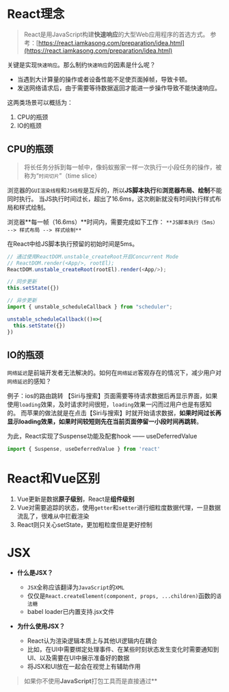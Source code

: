 # React理念
> React是用JavaScript构建**快速响应**的大型Web应用程序的首选方式。
参考：[https://react.iamkasong.com/preparation/idea.html](https://react.iamkasong.com/preparation/idea.html)


关键是实现`快速响应`。那么制约`快速响应`的因素是什么呢？

- 当遇到大计算量的操作或者设备性能不足使页面掉帧，导致卡顿。
- 发送网络请求后，由于需要等待数据返回才能进一步操作导致不能快速响应。

这两类场景可以概括为：

1. CPU的瓶颈
2. IO的瓶颈
## CPU的瓶颈
> 将长任务分拆到每一帧中，像蚂蚁搬家一样一次执行一小段任务的操作，被称为“`时间切片`”（time slice）

浏览器的`GUI渲染线程`和`JS线程`是互斥的，所以**JS脚本执行**和**浏览器布局、绘制**不能同时执行。
当JS执行时间过长，超出了16.6ms，这次刷新就没有时间执行样式布局和样式绘制。

浏览器**每一帧（16.6ms）**时间内，需要完成如下工作：
`**JS脚本执行（5ms） --> 样式布局 --> 样式绘制**`

在React中给JS脚本执行预留的初始时间是5ms。
```javascript
// 通过使用ReactDOM.unstable_createRoot开启Concurrent Mode 
// ReactDOM.render(<App/>, rootEl); 
ReactDOM.unstable_createRoot(rootEl).render(<App/>);
```
```javascript
// 同步更新
this.setState({})

// 异步更新
import { unstable_scheduleCallback } from "scheduler";

unstable_scheduleCallback(()=>{
  this.setState({})
})
```
## IO的瓶颈
`网络延迟`是前端开发者无法解决的。如何在`网络延迟`客观存在的情况下，减少用户对`网络延迟`的感知？

例子：ios的路由跳转
【Siri与搜索】页面需要等待请求数据后再显示界面，如果使用`loading`效果，及时请求时间很短，`loading`效果一闪而过用户也是有感知的。
而苹果的做法就是在点击【Siri与搜索】时就开始请求数据，**如果时间过长再显示loading效果，如果时间较短则先在当前页面停留一小段时间再跳转**。

为此，React实现了Suspense功能及配套hook —— useDeferredValue
```javascript
import { Suspense, useDeferredValue } from 'react'

```

# React和Vue区别

1. Vue更新是数据**原子级别**，React是**组件级别**
2. Vue对需要追踪的状态，使用`getter`和`setter`进行细粒度数据代理，一旦数据流乱了，很难从中拦截渲染
3. React则只关心setState，更加粗粒度但是更好控制

# JSX

- **什么是JSX？**

    - `JSX`全称应该翻译为`JavaScript`的`XML`
    - 仅仅是`React.createElement(component, props, ...children)`函数的`语法糖`
    - babel loader已内置支持.jsx文件


- **为什么使用JSX？**

    - React认为渲染逻辑本质上与其他UI逻辑内在耦合
    - 比如，在UI中需要绑定处理事件、在某些时刻状态发生变化时需要通知到UI、以及需要在UI中展示准备好的数据
    - 将JSX和UI放在一起会在视觉上有辅助作用
> 如果你不使用**JavaScript**打包工具而是直接通过**<script />**标签加载**React**的话，
> 则必须将**React**挂在到**全局变量**中。

 

- **布尔类型、Null以及Undefined将会忽略**
`false`,`null`,`undefined`和`true`是合法的子元素。
但它们并不会被渲染。
```jsx
<div />

<div></div>

<div>{false}</div>

<div>{null}</div>

<div>{undefined}</div>

<div>{true}</div>
```


- **数字0不会被忽略**
```jsx
const arr = [];

arr.length && <div>123</div> // 0
```

# state

- **踩坑：关于state变量定义**
如果是引用类型，提前定义变量不会被创建一个新的引用；
如果是基本类型，建议使用`this.state.xx`来取值
```jsx
// bool: false
const { bool } = this.state;

this.setState({ bool: true }, () => {
  console.log(bool); // false(因为此时的bool是一个全新的变量)
  console.log(this.state.bool); // true
})
```
# Props
## props的只读性

- **纯函数**
组件无论是使用**函数声明**还是通过**class声明**，**都决不能修改自身的props**。
所以，所有React组件都必须像纯函数一样保护它们的props不被修改

## Render Props

- **术语“render props”**
是指一种在React组件之间使用一个**值为函数**的prop共享代码的简单技术
**例如**：React Router  
```jsx
    <Router>
      <Route path="/home" render={()=> <Home />} />
      <Route path="/login" component={Login} />
    </Router>
```

-  **render prop是一个用于告知组件需要渲染什么内容的函数prop**  
```jsx
    <Mouse render={mouse => (
       <Component {...this.props}  mouse={mouse} />
    )} />
```

-  `**this.props.children()**`**无法传入props的解决方案:**
参考`react-motion` 或者参考antd-rn`<Picker>`组件,
使用`React.cloneElement`添加额外参数  
```jsx
    <Motion>
       {value => <Component value={value} />}
    </Motion>
```
```jsx
{ 
  children && typeof children !== "string" &&
  React.isValidElement(children) &&
  React.cloneElement(children,props:{
      extra:... //extra props
  })
}
```

-  React Hook为其添加生命周期
使用React.Component的HOC包裹pure function 

# 生命周期

-  挂载
“mount” 
-  卸载
“unmount”，从DOM中被移除 

这些生命周期被移除：

- `componentWillMoount`
- `componentWillRecieveProps`
- `componentWillUpdate`
做出此决定的原因有两个：

1. 这三种方法经常被错误地使用，并且有更好的选择
2. 当在React中实现**异步渲染**时，滥用它们将是有问题的，错误处理的中断行为可能导致内存泄漏
新的**不安全**版本将是：

- `**UNSAFE_componentWillMount**`
生命周期执行顺序： `willMount` -> `render` -> `didMount` -> `willUnmount`

**只有在didMount调用之后React才会保证稍后调用willUnmount，
**所以在willMount中操作** 任何副作用或订阅 **都会造成** 内存溢出（此时在willUnmount执行取消订阅的行为则无法被执行）

**
- `**UNSAFE_componentWillReceiveProps**`
在`willReceivePorps`中调用父组件改变`state`的函数时会进入死循环

- `**UNSAFE_componentWillUpdate**`
当发生重新渲染时，生命周期执行顺序 `willUpdate` -> `render` -> `didUpdate`

如果在render（渲染、计算、再更新DOM元素）时发生阻塞，willUpdate和didUpdate会存在一定时间差；
willUpdate内不可以有和render相关的数据的操作，比如当前视图/滚动条位置等

**🚩React将引入一些新的生命周期：**

- `**static getDerivedStateFromProps(props, state)**`
`getDerivedStateFromProps`将处理 `willReceiveProps` 和 `didUpdate` 所做的事情；
每次re-render**之前**都会执行（setState或者forceUpdate）
它应返回一个对象来更新state，如果返回null则不更新任何内容 
   - 替代willReceiveProps的缺点是不能访问this
   - 你可能不需要derived state(useDerivedState)模式（让组件在props变化时更新state）
   - 这使得组件容易混淆，详见【完全受控组件】和【完全不受控组件】

- `**getSnapshotBeforeUpdate(prevProps, prevState)**`
`getSnapshotBeforeUpdate`将处理 `willUpdate` 和 `didUpdate` 所做的事情；
因为render只经过了更新DOM这一操作

- `**componentDidCatch(error, errorInfo)**`**打印错误信息**
会在“提交”阶段被调用，可以执行其他操作

- `**static getDerviedStateFromError(error)**`**处理错误边界
Error Boundaries：部分UI的JavaScript错误不应该导致整个应用崩溃
返回最新state（直接修改state），渲染备用IU**
渲染阶段调用，不可以执行其他操作

# React版本升级历程
## React 15早期优化
### 架构
React15架构可以分为两层：

- Reconciler（协调器）—— 负责找出变化的组建
- Renderer（渲染器）—— 负责将变化的组件渲染到页面上

缺点：
Reconciler到Renderer整个过程是同步的。由于递归执行，所以更新一旦开始中途就无法中断。
**当层级很深时，递归更新时间超过了16ms，用户交互就会卡顿**。
```jsx
this.setState({
  count: this.state.count + 1
})

  <li>{1 * this.state.count}</li>
    <li>{2 * this.state.count}</li>
      <li>{3 * this.state.count}</li>

```
递归执行顺序：

1. Reconciler发现1需要变为2，通知Renderer
2. Renderer更新DOM，1变为2
3. Reconciler发现2需要变为4，通知Renderer
4. Renderer更新DOM，2变为4
5. Reconciler发现3需要变为6，通知Renderer
6. Renderer更新DOM，3变为6

一旦上面某一步骤被中断，后续就不再执行。比如第2步中断了，页面显示的就是`2 2 3`而不是`2 4 6`（更新不完全！）

> 优化主要侧重于JS层面


-  **virtual dom的 create/diff**
   [https://github.com/Matt-Esch/virtual-dom](https://github.com/Matt-Esch/virtual-dom) 
   - `virtual-dom/h` json 2 dom tree，第3个参数为可变值
   - `virtual-dom/diff` var patches = diff(tree, newTree)
   - `virtual-dom/patch` 派送更新事件 patch(rootNode, patches)
   - `virtual-dom/create-element` rootNode = createElement(tree)
-  **减少组件的复杂度（Stateless）**
无状态组件、哑组件、纯函数 
-  **减少向下diff的规模（SCU shouldComponentUpdate）**
PureComponent 
-  **减少diff的成本（immutable.js）**
弥补JavaScript**没有不可变数据结构**的问题，
深copy的性能优化库，原理是牺牲空间换时间 

## React 16优化
### 架构
React16架构可以分为三层：

- Scheduler（调度器）—— 调度任务的优先级，高优任务先进入Reconciler
- Reconciler（协调器）—— 负责找出变化的组建
- Renderer（渲染器）—— 负责将变化的组件渲染到页面上


### Scheduler调度器
相较于React15，新增了`**Scheduler**`（调度器）（独立于React的库），以浏览器是否有剩余时间作为任务中断的标准。
部分浏览器可以用`requestIdleCallback`,当浏览器有剩余时间时通知我们。但是由于以下因素

- 浏览器兼容性
- 触发频率不稳定。比如浏览器切换tab，之前tab注册的`requestIdleCallback`触发的频率会变得很低

所以React自行实现了polyfill。

除了在空闲时触发回调的功能外，Scheduler还提供了多种调度优先级任务设置。
```javascript
import { unstable_scheduleCallback } from "scheduler"
```

### Reconciler协调器 render阶段
从15的递归改为可以中断的循环过程（Fiber架构）
```javascript
/** @noinline */
function workLoopConcurrent() {
  // Perform work until Scheduler asks us to yield
  while (workInProgress !== null && !shouldYield()) {
    workInProgress = performUnitOfWork(workInProgress);
  }
}
```
Reconciler与Renderer不再是交替工作，而是在虚拟DOM中以标记的形式存在。
当所有组件都完成Reconciler，才会统一交给Renderer。
```javascript
export const Placement = /*             */ 0b0000000000010;
export const Update = /*                */ 0b0000000000100;
export const PlacementAndUpdate = /*    */ 0b0000000000110;
export const Deletion = /*              */ 0b0000000001000;
```

### Renderer渲染器 commit阶段
由于之前的 Scheduler -> Reconciler 都是在内存中执行，所以即使被中断

- 有其他更高优先级任务需要先更新
- 当前帧没有剩余时间

也不会更新页面上的DOM
![image.png](https://cdn.nlark.com/yuque/0/2023/png/674941/1685604822128-10be8dd6-f00f-4c9c-bd3c-82f926539ec0.png#averageHue=%23f7f7f7&clientId=u79aef8a1-19f4-4&from=paste&height=303&id=ufbcb1ab0&originHeight=986&originWidth=2290&originalType=binary&ratio=1&rotation=0&showTitle=false&size=282786&status=done&style=none&taskId=ud3f6cde1-fd5d-4d37-9e96-1bba908d5a6&title=&width=704)

### Fiber心智模型
`**心智模型**`：在现有业务代码已存在的情况下如何**实现异步可中断**

- 如果使用`async/await`会存在传染性，即之前的同步函数代码也要被迫改成async函数；
- 如果使用`Generator`，可以中断但是之前的计算需要重新计算，
如果使用`全局变量`保存之前执行的`中间状态`，又会引入新的复杂度
- 代数效应：能够将副作用从函数逻辑中分离，使函数关注点保持纯粹

在React15及以前，Reconciler采用递归的方式创建虚拟DOM，递归过程不可中断。
基于上述心智模型不如直接在React16中讲这种架构重构成`**Fiber树 + 循环Reconciler**`

1. **Fiber树相对于之前的虚拟DOM树结构上从**`**树**`**改造成了**`**链表**`**，有了上下关系，这使得可以循环遍历Fiber节点；**
2. **作为静态的数据结构，每个Fiber节点对应一个React element**
3. **作为动态的工作但愿，每个Fiber节点保存了本次更新中改组件改变的状态、要执行的工作（删除/插入/更新）**
```javascript
// 指向父级Fiber节点
this.return = null;
// 指向子Fiber节点
this.child = null;
// 指向右边第一个兄弟Fiber节点
this.sibling = null;
```


**双缓存Fiber树**
`canvas`绘制动画，每一帧绘制前都会调用`ctx.clearRect`清除上一帧的画面，然后完全重新绘制当前帧；
如果画面计算量较大，导致清除上一帧到绘制下一阵画面之间有较长间隙，就会出现白屏。
为了解决这个问题，我们可以在内存中绘制当前帧动画，绘制完毕后直接用当前帧替换上一帧画面，省去了两帧替换间的计算时间，就不会出现白屏再到画面出现的闪烁情况。

这种在内存中构建并直接替换的技术叫做双缓存。

> 将优化升级到浏览器渲染机制层面，在patch上取得了突破

-  **浏览器渲染机制**
浏览器是单线程的（Q:为什么是单线程的？A:想象一下，如果有两个线程，一个线程要对这节点进行移除，
一个要对它进行样式操作。线程是并发的，无法决定顺序，这样的页面是不可控的。换单线程则简单可控） 
-  **EventLoop**
在单线程中，视图渲染与资源加载、事件回调是如何调度的呢，就是依托EventLoop
浏览器的EventLoop有一个要点，如果一下子分配它许多任务，它的处理速度就下降。
如果把相同的任务放在一起，它就速度上去了（这是浏览器的底层优化JIT（just-in-time即时编译）优化）
总结为：任务分炼、时间分片（利用浏览器自带的`requestIdleCallback`）、异步渲染、节点合并 
-  **Filber调度算法**`virtual-dom/patch`
分两个阶段：第一个阶段创建DOM，执行willXXX轻量hook，并且标记它的各种可能任务（sadeEffect）
第二个阶段才执行它们。这时它会**优先**进行DOM插入或移动操作，**然后**是属性样式操作，didXXX重型hook，ref
同步模式：其中**先操作DOM，再设置属性**就是一个非常大的优化。
异步模式：时间分片。EventLoop在繁忙状态下会让页面卡顿低效，于是使用`requestIdleCallback`时间调度器自动分配。 


## React 16之前的痛点以及优化
**痛点**

- **组件不能返回数组**，常见的场合是`UL`元素下只能使用`LI`
- **弹窗问题**，之前使用`unstable_renderSubtreeIntoContainer`
- **异常处理**，`React DevTool`
- **HOC流行带来两个问题**：`ref`和`context`的向下传递
- **组件的性能优化**全靠`shouldCompoentnUpdate`SCU

**解决进度**

- 16.0
- **组件返回任意数组类型**：`React.Children.toArray()`
- **弹窗问题**：推出`ReactDOM.createPortal()`
- **异常处理**：推出`componentDidCatch`划分出错误组件与边界组件，**每个边界组件能修复下方组件错误一次**
再次出错，转交更上层的边界组件来处理，解决异常处理问题。
- 16.2
- 推出`Fragment`组件
- 16.3
- **HOC流行带来两个问题**：推出`createRef`与`forwardRef`解决Ref在HOC中的传递问题
推出new Context API解决HOC的context传递问题（[主要是SCU作祟](https://www.jianshu.com/p/e53a37ddc365)）

## React 17
可能是React15到16的不兼容变更太多，开发者们升级相当痛苦，所以很长一段时间React开发者都没有再发布新版本，而是在 v16 上集成各种新能力，16.3/16.8/16.12 几乎每隔几个版本就有一颗赛艇的新特性出现。

在长达2年半的 v16 版本后，React团队发布了 v17，**同时宣布这一版本的定位是一版技术改造的过渡版本**，主要目标是降低后续版本的升级成本。
在 v17 之前，不同版本的 React 无法混用，很重要的一个原因是之前版本中事件委托是挂在document上的，
v17 开始，事件委托挂载到了渲染 React 树的根 DOM 容器中，这使多 React 版本并存成为了可能。（意味着React 17+可混用，老页面维持 v17，新页面使用v18 v19 等）
![image.png](https://cdn.nlark.com/yuque/0/2021/png/674941/1639560993281-ca70439c-2d2c-4a06-b806-72b937a82711.png#averageHue=%23cfebf5&clientId=u52f8c7e2-4b59-4&from=paste&height=325&id=u5420b983&originHeight=650&originWidth=840&originalType=binary&ratio=1&rotation=0&showTitle=false&size=255409&status=done&style=none&taskId=ue69197a6-423c-46e2-8924-ec1dbcedc59&title=&width=420)

- 引入新概念：**fiber树
在React17中将虚拟DOM树改称为fiber树**
- 合成事件优化-更改挂载的根节点
- 移除事件池


## React 18（TODO）
> 参考：[React18 有哪些变化？-Alibaba F2E](https://mp.weixin.qq.com/s/tv_saHFtuxafzDJh25u3lg)

- React合并更新规则 点击事件会自动batching， 异步回调的不会 -- **自动Batching**



# 事件处理

React元素的事件处理和DOM元素的很相似，但是有一点语法上的不同：

-  React事件的命名采用小驼峰式(camelCase)，为不是纯小写。 
-  使用JSX语法时你需要传入一个函数作为事件处理函数，而不是一个字符串 
-  不能通过返回`false`的方式阻止默认行为。
你必须显式的使用`preventDefault`。
例如阻止链接默认打开一个新页面，  
```jsx
 // HTML
 <a href="#" onclick="console.log('The link was clicked'); return false;">
   Click me
 </a>
 
 // React
 function ActionLink(){
   function handleClick(e){
     e.preventDefault();
     console.log('The link was clicked')
   }
 }
```

# 事件代理（事件委托）

> React事件机制流程： `DOM` -> `ReactEventListener` -> `ReactEventEmitter` -> `EventPluginHub` -> `application`[【参考】](https://leo123.pub/%E6%B7%B1%E5%85%A5%E6%B5%85%E5%87%BA%20react%20%E4%BA%8B%E4%BB%B6%E4%BB%A3%E7%90%86)


- `**ReactEventListener**`**只负责一件事情——封装原生浏览器事件**
DOM将浏览器的原生事件传递给ReactEventListener
- `**ReactEventEmitter**`**负责封装好的事件attach到顶层的event listener**
顶层（top level）事件类型定义在`EventConstants`模块中，
到此为止是React主线程完成的，其余的具体事件处理由plugins负责
- `**EventPluginHub**`**是事件的处理中心**
它负责接收添加好top level event listener的事件，询问各个plugin是否需要该事件，
将每个事件annotate到dispatches，然后dispatch事件。

**react的事件代理机制，它并不是把事件函数直接绑定到真实的节点上，**
**而是把所有事件绑定到结构的最外层，使用一个统一的事件监听器。**

这个事件监听器维持了一个映射来保存组件内部的事件监听与处理函数

当组件挂载或卸载时，在这个统一的事件监听器上进行删除和插入一些对象；
当事件发生的时候，首先被监听器拦截，然后在映射表中找到真正的处理函数并调用，

这样简化了事件处理和回收机制，效率上有很大的提升，也节省了内存，抹平了浏览器差异

# 合成事件（v16 -> v17）

## 由合成事件引发的"bug"(v16)

```jsx
  class extends React.Component {
    componentDidMount(){
      document.addEventListener("click",this.handleDocumentClick)
    }
    
    handleDocumentClick=()=>{
      console.log(1) //即使被阻止“冒泡”了，这里依然会被执行
    }
    
    handleButtonClick=(e)=>{
      e.nativEvent.stopPropagation();
      console.log(2)
    }
    
    render(){
      return (
        <Button title="click" onClick={this.handleButtonClick}/>
      )
    }
  }
```

上面的`e.preventDefault()`的`e`是一个**合成事件**。

1. React根据W3C规范来**自行实现**了一套事件捕获到事件冒泡的逻辑，抹平了各个浏览器之前的兼容性问题
2. 使用**对象池**来管理合成事件对象的创建和销毁，可以减少垃圾回收次数，防止内存抖动(对事件的定制化需求)
3. 事件只在`document`上绑定，并且**每种事件只绑定一次**，减少内存开销

使用React时，一般不需要使用`addEventListener`为以创建的DOM元素添加监听器。
事实上，只需要在该元素初始渲染的时候添加监听器即可。

> Q: 如何解决上述“bug”


1.  从`document.addEventListener`改成`window.addEventListener`。
冒泡顺序：document > window。阻止的是document 
2.  从`e.stopPropagation()`改成`e.stopImplementPagatoion()`
把当前事件执行后序全部阻止掉 
3.  React17修复了这个bug，
因为不再绑定到`document`上了，而是绑定到`render`函数的节点上（详见事件代理（事件委托）） 

## 合成事件优势

> Q: 为什么要自行模拟事件，而不用原生的事件来进行绑定操作呢？
A: 合成事件可以做到批量更新。
Q: 原生事件如何也做到批量更新呢？
A: 通过`batchUpdate`函数手动声明运行上下文


```jsx
    this.button.current.addEventListener(
      "click",
      this.handleClick,
      false
    );
    
    handleClick=()=>{
      this.setState((preState) => ({ count: preState.count + 1 }));
      this.setState((preState) => ({ count: preState.count + 1 }));
    }
    
<button ref="btn1"/> // 这个点击会render2次
<button onClick={this.handleClick} /> //这个点击只会render1次
```

```jsx
  import ReactDOM from "React-dom";
  
  handleNativeClickButton = () => {
    ReactDOM.unstable_batchedUpdates(() => {
      this.setState((preState) => ({ count: preState.count + 1 }));
      this.setState((preState) => ({ count: preState.count + 1 }));
    });
  };
  
  // 不想修改原代码，可以用`concurrent mode`(不推荐，未来的方案)
  import ReactDOM from "React-dom";

  const root = ReactDOM.unstable_createRoot(document.getElementById("root"));
  root.render(<App />);
```

**React17新概念：fiber树**

在React17中将虚拟DOM树改称为`fiber树`

**事件冒泡的过程**

```bash
 DOM树    fiber树

 html    FiberRootNode
  |         |
 body    rootFiber
  |         |
 div      App fiber
  |         |
  p       div fiber
            |
           p fiber
```

**合成事件在React17中的实现**

1. 在`document`绑定`event handler`,通过事件委托的方式监听事件
2. 当事件触发后，通过`e.target`获取触发事件的`DOM`，找到`DOM`对应的`fiber`
3. 从`**该fiber**`向`**根fiber**`遍历，收集遍历过程中所有绑定了`**该类型事件的fiber**`的`event handler`，保存在数组`paths`中
4. 遍历paths，依次调用event handler，模拟`捕获流程`
5. 遍历path.reverse(),依次调用event handler,模拟`冒泡流程`

**组件对应DOM响应点击事件**

向组件传递`onClick props`时，组件本身并不会绑定对应的`handler`，组件销毁后也不会有`click handler`的解绑操作
该DOM对应的fiber上的`onClick`回调在`dispatchEvent`方法中的`collectPaths`中被收集，并在`tiggerEventFlow`中被调用

## SyntheticEvent

`SyntheticEvent`（Synthetic 合成）实例将被传递给你的事件处理函数，
**它是浏览器的原生事件的跨浏览器包装器**。除兼容所有浏览器外，它还拥有和浏览器原生事件相同的接口，
包括`stopPropagation()`和`preventDefault()`。

如果因为某些原因，当你需要使用浏览器的底层事件时，只需要使用`nativeEvent`属性来获取即可。
每个`SyntheticEvent`对象都包含以下属性：

```java
    boolean bubbles
    boolean cancelable
    DOMEventTarget currentTarget
    boolean defaultPrevented
    number eventPhase // 表示事件流正被处理到来哪个阶段
    boolean isTrusted // 表示事件由浏览器（例如用户点击）发起的，还是由脚本（使用事件创建方法，例如Event.initEvent）发出的
    DOMEvent nativeEvent
    void preventDefault()
    boolean isDefaultPrevented()
    void stopPropagation()
    boolean isPropagationStopped()
    void persist() // 事件池中允许用户代码保留对事件的引用
    DOMEventTarget target
    number timeStamp
    string type
```

> ⚠️注意：
截止v0.14，当事件处理函数返回`false`时，不再阻止事件冒泡。你可以选择使用`e.stopPropagation()`或者`e.preventDefault()`代替
在React17中，
>  
> 1. `onScroll`事件不再冒泡，以防止出现常见的混淆；
> 2. `onFocus`和`onBlur`事件底层切换为原生的`focusin`和`focusout`
> 3. 捕获事件（例如`onClickCapture`）现在使用的是实际浏览器中的捕获监听器
> 



## 事件池(v16)

`SyntheticEvent`是合并而来。这意味着`SyntheticEvent`对象可能会被重用，而且在事件回调函数被调用后，
所有的属性都会无效。**出于性能考虑，你不能通过异步访问事件**

> 使用`事件池`来管理合成事件对象的创建和销毁，可以减少垃圾回收次数，防止内存抖动。
**在React17中移除了**`**event pooling**`


```javascript
  function onClick(event) {
    console.log(event); // => nullified object.
    console.log(event.type); // => "click"
    const eventType = event.type;
    
    setTimeout(function(){
      console.log(event.type); // => null
      console.log(eventType); // => "click"
    });
    
    // 不起作用，this.state.clickEvent 的值将会只包含null
    this.setState({clickEvent: event});
    
    // 你仍然可以导出事件属性
    this.setState({eventType: event.type});
  }
```

> ⚠️注意：
如果你想异步访问事件属性，你需在事件上调用`event.persist()`，
此方法会池中移除合成事件，允许用户代码保留对事件的引用。


**SyntheticEvent重用的其他方案**
> 参考：[https://medium.com/trabe/react-syntheticevent-reuse-889cd52981b6](https://medium.com/trabe/react-syntheticevent-reuse-889cd52981b6)


缓存所需的属性

```jsx
   constructor(props){
     super(props);
     this.debounceChange=debounce(this.onChange,400);
   }

   onChange=(e)=>{
        console.log(e?.target?.value)
    };

    render(){
        return (
            <Fragment>
                <input type="text" onChange={this.onChange}/>

                {/** doest work and need to add `event.persist()` **/}
                <input type="text" onChange={this.debounceChange}/>

                {/** 缓存所需的属性 **/}
                <input type="text" onChange={({target:{ value }})=>this.debounceChange({target:{ value }})}/>
            </Fragment>
        )
    }
```

## 支持的事件

React通过将事件normalize以让他们在不同浏览器中拥有一致的属性。

目前默认支持 **冒泡阶段被触发**的事件，如果需要注册捕获阶段的事件处理函数，则命名规则为
事件名加`Capture`，例如处理捕获阶段的点击事件请使用`onClickCapture`，`onClick`是冒泡阶段被触发的事件

# key（TODO）

Q：key在diff中的作用

> 在渲染列表节点中，**通过key可以在后续diff时移动节点，而不是更新节点**,尽可能地复用之前的DOM节点。
在数据变化时强制更新组件，避免原地复用元素节点带来的副作用。


> 使用key并不一定能带来性能上的提升，而是为了避免原地复用元素节点带来的影响


首先，diff算法中的handlers处理方式有

- `remove`
- `replace`
- `update`
- `insert`

所以有无key时对节点的处理是不同的

| `[1,2,3]` | 无key | 有key |
| --- | --- | --- |
| `[2,1,3]` | 1 update 2, 2 update 1，更新了两个节点 | 1 replace 2，2 replace 1,更新了两个节点 |
| `[1,3]` | 2 update 3 , remove 3,更新了一个节点，删除了一个节点 | remove 2，只删除了一个节点 |
| `[1, 4, 2, 3]` | 2 update 4, 3 update 2, insert 3 | insert 4 |


基于key可以增加一种`MOVE`的处理方式

- `move`
`[1,2,3] to [2,1,3]`只需要一个操作 1 move 2

key帮助React识别哪些元素改变了，比如被添加或删除。
因此你应当给数组中的每一个元素赋予一个确定的标识。

-  [**深度解析使用索引作为key的负面影响**](https://jsbin.com/wohima/edit?js,output)
**通常使用数据中的id来作为元素的key**
如果列表项目的顺序可能会变化，我们不建议使用索引来用作key值 
   - 例如：
删除或增加到指定位置，其他组件不变
**key为索引时或者不设置时，当新增或删除时，索引会变或所在位置变来，所以所有组件全都会刷新**
**并且特别像input内有临时值不会“移动”**
-  [**深入解析为什么key是必须的**](https://zh-hans.reactjs.org/docs/reconciliation.html#recursing-on-children) 
   - 如果使用索引index来作为key时，修改顺序会使得diff很慢
   - 插入和删除操作将会重建整个列表，而非插入和删除某一个
-  **key会传递信息给React，但不会传递给你的组件** 
-  **key值发生改变时，React会创建一个新的组件实例而不是更新当前组件** 
-  key应该是**唯一的**，**稳定的**和**可重现的** 
-  **唯一**：
元素的key在**同级元素**中应该是唯一的，（在全局中不必唯一），以便组件在更新期间保持其身份。
非唯一key可能会导致子代重复/或被忽略 
-  **稳定**：
不能用索引之类的值作为key 
-  **可重现**：
不能用`Math.random`、`new Date()`之类的值作为key 



# ReactDOM



获取ref对应的Docuemnt DOM

```jsx
import {findDOMNode} from 'react-dom'

findDOMNode(refs)
```

